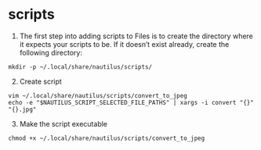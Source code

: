 # scripts
1. The first step into adding scripts to Files is to create the directory where it expects your scripts to be. If it doesn’t exist already, create the following directory:

```
mkdir -p ~/.local/share/nautilus/scripts/
```
2. Create script 
```
vim ~/.local/share/nautilus/scripts/convert_to_jpeg
echo -e "$NAUTILUS_SCRIPT_SELECTED_FILE_PATHS" | xargs -i convert "{}" "{}.jpg"
```
3. Make the script executable
```
chmod +x ~/.local/share/nautilus/scripts/convert_to_jpeg
```
